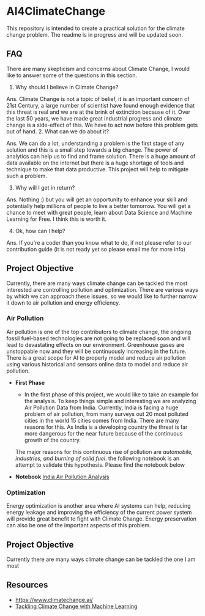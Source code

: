 # AI4ClimateChange
This repository is intended to create a practical solution for the climate change problem. The readme is in progress and will be updated soon. 

## FAQ 

There are many skepticism and concerns about Climate Change, I would like to answer some of the questions in this section. 

1. Why should I believe in Climate Change? 

Ans. Climate Change is not a topic of belief, it is an important concern of 21st Century, a large number of scientist have found enough evidence that this threat is real and we are at the brink of extinction because of it. Over the last 50 years, we have made great industrial progress and climate change is a side-effect of this. We have to act now before this problem gets out of hand.
2.  What can we do about it?

Ans. We can do a lot, understanding a problem is the first stage of any solution and this is a small step towards a big change. The power of analytics can help us to find and frame solution. There is a huge amount of data available on the internet but there is a huge shortage of tools and technique to make that data productive. This project will help to mitigate such a problem.  

3. Why will I get in return? 

Ans. Nothing :) but you will get an opportunity to enhance your skill and potentially help millions of people to live a better tomorrow. You will get a chance to meet with great people, learn about Data Science and Machine Learning for Free. I think this is worth it. 

4. Ok, how can I help?

Ans. If you're a coder than you know what to do, if not please refer to our contribution guide (it is not ready yet so please email me for more info)






## Project Objective 
Currently, there are many ways climate change can be tackled the most interested are controlling pollution and optimization. There are various ways by which we can approach these issues, so we would like to further narrow it down to air pollution and energy efficiency.

### Air Pollution 
Air pollution is one of the top contributors to climate change, the ongoing fossil fuel-based technologies are not going to be replaced soon and will lead to devastating effects on our environment. Greenhouse gases are unstoppable now and they will be continuously increasing in the future. There is a great scope for AI to properly model and reduce air pollution using various historical and sensors online data to model and reduce air pollution. 

- **First Phase** 
    - In the first phase of this project, we would like to take an example for the analysis. To keep things simple and interesting we are analyzing Air Pollution Data from India. Currently, India is facing a huge problem of air pollution, from many surveys out 20 most polluted cities in the world 15 cities comes from India. There are many reasons for this. As India is a developing country the threat is far more dangerous for the near future because of the continuous growth of the country. 
    
    The major reasons for this continuous rise of pollution are *automobile, industries, and burning of solid fuel*.  the following notebook is an attempt to validate this hypothesis. Please find the notebook below 
    
 - **Notebook**
  [India Air Pollution Analysis](India_Air_Pollution_Analysis.ipynb)
 

### Optimization 
Energy optimization is another area where AI systems can help, reducing energy leakage and improving the efficiency of the current power system will provide great benefit to fight with Climate Change. Energy preservation can also be one of the important aspects of this problem.

## Project Objective 
Currently there are many ways climate change can be tackled the one I am most 
## Resources
- https://www.climatechange.ai/
- [Tackling Climate Change with Machine Learning](https://arxiv.org/abs/1906.05433) 

